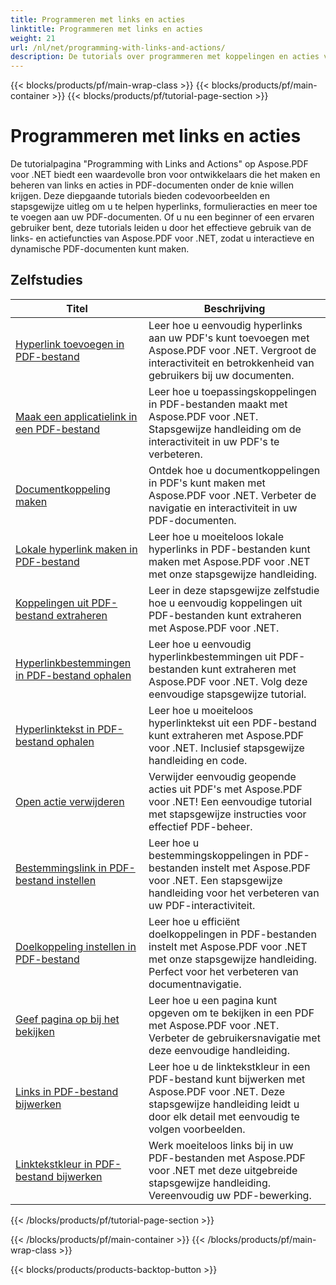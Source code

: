```yaml
---
title: Programmeren met links en acties
linktitle: Programmeren met links en acties
weight: 21
url: /nl/net/programming-with-links-and-actions/
description: De tutorials over programmeren met koppelingen en acties van Aspose.PDF voor .NET vormen een uitgebreide bron voor het onder de knie krijgen van het maken en beheren van interactieve koppelingen in PDF-documenten.
---
```


{{< blocks/products/pf/main-wrap-class >}}
{{< blocks/products/pf/main-container >}}
{{< blocks/products/pf/tutorial-page-section >}}

# Programmeren met links en acties

De tutorialpagina "Programming with Links and Actions" op Aspose.PDF voor .NET biedt een waardevolle bron voor ontwikkelaars die het maken en beheren van links en acties in PDF-documenten onder de knie willen krijgen. Deze diepgaande tutorials bieden codevoorbeelden en stapsgewijze uitleg om u te helpen hyperlinks, formulieracties en meer toe te voegen aan uw PDF-documenten. Of u nu een beginner of een ervaren gebruiker bent, deze tutorials leiden u door het effectieve gebruik van de links- en actiefuncties van Aspose.PDF voor .NET, zodat u interactieve en dynamische PDF-documenten kunt maken.

## Zelfstudies
| Titel | Beschrijving |
| --- | --- | 
| [Hyperlink toevoegen in PDF-bestand](./add-hyperlink/) | Leer hoe u eenvoudig hyperlinks aan uw PDF's kunt toevoegen met Aspose.PDF voor .NET. Vergroot de interactiviteit en betrokkenheid van gebruikers bij uw documenten. |  
| [Maak een applicatielink in een PDF-bestand](./create-application-link/) | Leer hoe u toepassingskoppelingen in PDF-bestanden maakt met Aspose.PDF voor .NET. Stapsgewijze handleiding om de interactiviteit in uw PDF's te verbeteren. |  
| [Documentkoppeling maken](./create-document-link/) | Ontdek hoe u documentkoppelingen in PDF's kunt maken met Aspose.PDF voor .NET. Verbeter de navigatie en interactiviteit in uw PDF-documenten. |  
| [Lokale hyperlink maken in PDF-bestand](./create-local-hyperlink/) | Leer hoe u moeiteloos lokale hyperlinks in PDF-bestanden kunt maken met Aspose.PDF voor .NET met onze stapsgewijze handleiding. |  
| [Koppelingen uit PDF-bestand extraheren](./extract-links/) | Leer in deze stapsgewijze zelfstudie hoe u eenvoudig koppelingen uit PDF-bestanden kunt extraheren met Aspose.PDF voor .NET. |  
| [Hyperlinkbestemmingen in PDF-bestand ophalen](./get-hyperlink-destinations/) | Leer hoe u eenvoudig hyperlinkbestemmingen uit PDF-bestanden kunt extraheren met Aspose.PDF voor .NET. Volg deze eenvoudige stapsgewijze tutorial. |  
| [Hyperlinktekst in PDF-bestand ophalen](./get-hyperlink-text/) | Leer hoe u moeiteloos hyperlinktekst uit een PDF-bestand kunt extraheren met Aspose.PDF voor .NET. Inclusief stapsgewijze handleiding en code. |  
| [Open actie verwijderen](./remove-open-action/) | Verwijder eenvoudig geopende acties uit PDF's met Aspose.PDF voor .NET! Een eenvoudige tutorial met stapsgewijze instructies voor effectief PDF-beheer. |  
| [Bestemmingslink in PDF-bestand instellen](./set-destination-link/) | Leer hoe u bestemmingskoppelingen in PDF-bestanden instelt met Aspose.PDF voor .NET. Een stapsgewijze handleiding voor het verbeteren van uw PDF-interactiviteit. |  
| [Doelkoppeling instellen in PDF-bestand](./set-target-link/) | Leer hoe u efficiënt doelkoppelingen in PDF-bestanden instelt met Aspose.PDF voor .NET met onze stapsgewijze handleiding. Perfect voor het verbeteren van documentnavigatie. |  
| [Geef pagina op bij het bekijken](./specify-page-when-viewing/) | Leer hoe u een pagina kunt opgeven om te bekijken in een PDF met Aspose.PDF voor .NET. Verbeter de gebruikersnavigatie met deze eenvoudige handleiding. |  
| [Links in PDF-bestand bijwerken](./update-links/) | Leer hoe u de linktekstkleur in een PDF-bestand kunt bijwerken met Aspose.PDF voor .NET. Deze stapsgewijze handleiding leidt u door elk detail met eenvoudig te volgen voorbeelden. |  
| [Linktekstkleur in PDF-bestand bijwerken](./update-link-text-color/) | Werk moeiteloos links bij in uw PDF-bestanden met Aspose.PDF voor .NET met deze uitgebreide stapsgewijze handleiding. Vereenvoudig uw PDF-bewerking. |  
{{< /blocks/products/pf/tutorial-page-section >}}

{{< /blocks/products/pf/main-container >}}
{{< /blocks/products/pf/main-wrap-class >}}

{{< blocks/products/products-backtop-button >}}
